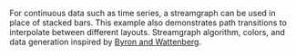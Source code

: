 For continuous data such as time series, a streamgraph can be used in place of stacked bars. This example also demonstrates path transitions to interpolate between different layouts. Streamgraph algorithm, colors, and data generation inspired by [Byron and Wattenberg](http://www.leebyron.com/else/streamgraph/).
